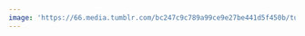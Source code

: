 ```yaml
---
image: 'https://66.media.tumblr.com/bc247c9c789a99ce9e27be441d5f450b/tumblr_oo6sji5Kow1tbdx3so1_1280.jpg'
---
```

